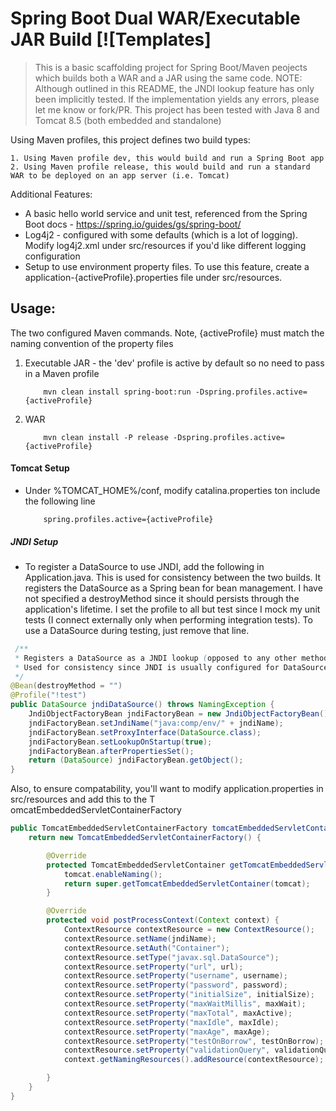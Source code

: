 # Spring Boot Dual WAR/Executable JAR Build [![Templates]
> This is a basic scaffolding project for Spring Boot/Maven peojects which builds both a WAR and a JAR using the same code. 
> NOTE: Although outlined in this README, the JNDI lookup feature has only been implicitly tested. If the implementation 
  yields any errors, please let me know or fork/PR. This project has been tested with Java 8 and Tomcat 8.5 (both embedded and standalone) 

Using Maven profiles, this project defines two build types:
    
    1. Using Maven profile dev, this would build and run a Spring Boot app 
    2. Using Maven profile release, this would build and run a standard WAR to be deployed on an app server (i.e. Tomcat) 

Additional Features:
* A basic hello world service and unit test, referenced from the Spring Boot docs - https://spring.io/guides/gs/spring-boot/
* Log4j2 - configured with some defaults (which is a lot of logging). Modify log4j2.xml under src/resources if you'd 
like different logging configuration
* Setup to use environment property files. To use this feature, create a application-{activeProfile}.properties file 
under src/resources.

## Usage: 

The two configured Maven commands. Note, {activeProfile} must match the naming convention of the property files 
    
1. Executable JAR - the 'dev' profile is active by default so no need to pass in a Maven profile  
    ```
        mvn clean install spring-boot:run -Dspring.profiles.active={activeProfile}
    ```

2. WAR  
    ```
        mvn clean install -P release -Dspring.profiles.active={activeProfile}
    ```

#### Tomcat Setup
* Under %TOMCAT_HOME%/conf, modify catalina.properties ton include the following line

    ``` sbtshell
        spring.profiles.active={activeProfile}
    ```
    
##### JNDI Setup

* To register a DataSource to use JNDI, add the following in Application.java. This is used for consistency between the 
two builds. It registers the DataSource as a Spring bean for bean management. I have not specified a destroyMethod 
since it should persists through the application's lifetime. I set the profile to all but test since I mock my unit 
tests (I connect externally only when performing integration tests). To use a DataSource during testing, just remove that line.

```java
 /**
 * Registers a DataSource as a JNDI lookup (opposed to any other method of DataSource defining Spring boot offers).
 * Used for consistency since JNDI is usually configured for DataSources in a standalone Tomcat.
 */
@Bean(destroyMethod = "")
@Profile("!test")
public DataSource jndiDataSource() throws NamingException {
    JndiObjectFactoryBean jndiFactoryBean = new JndiObjectFactoryBean();
    jndiFactoryBean.setJndiName("java:comp/env/" + jndiName);
    jndiFactoryBean.setProxyInterface(DataSource.class);
    jndiFactoryBean.setLookupOnStartup(true);
    jndiFactoryBean.afterPropertiesSet();
    return (DataSource) jndiFactoryBean.getObject();
}
```

Also, to ensure compatability, you'll want to modify application.properties in src/resources and add this to the T
omcatEmbeddedServletContainerFactory

```java
public TomcatEmbeddedServletContainerFactory tomcatEmbeddedServletContainerFactory() {
    return new TomcatEmbeddedServletContainerFactory() {

        @Override
        protected TomcatEmbeddedServletContainer getTomcatEmbeddedServletContainer(Tomcat tomcat) {
            tomcat.enableNaming();
            return super.getTomcatEmbeddedServletContainer(tomcat);
        }

        @Override
        protected void postProcessContext(Context context) {
            ContextResource contextResource = new ContextResource();
            contextResource.setName(jndiName);
            contextResource.setAuth("Container");
            contextResource.setType("javax.sql.DataSource");
            contextResource.setProperty("url", url);
            contextResource.setProperty("username", username);
            contextResource.setProperty("password", password);
            contextResource.setProperty("initialSize", initialSize);
            contextResource.setProperty("maxWaitMillis", maxWait);
            contextResource.setProperty("maxTotal", maxActive);
            contextResource.setProperty("maxIdle", maxIdle);
            contextResource.setProperty("maxAge", maxAge);
            contextResource.setProperty("testOnBorrow", testOnBorrow);
            contextResource.setProperty("validationQuery", validationQuery);
            context.getNamingResources().addResource(contextResource);

        }
    }
}
```